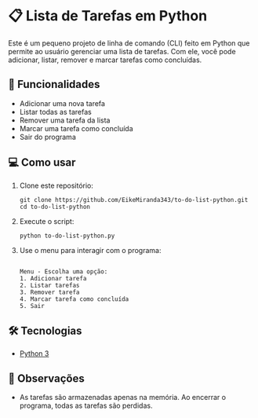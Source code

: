 <h1>📋 Lista de Tarefas em Python</h1>

<p>Este é um pequeno projeto de linha de comando (CLI) feito em Python que permite ao usuário gerenciar uma lista de tarefas. Com ele, você pode adicionar, listar, remover e marcar tarefas como concluídas.</p>

<h2>🚀 Funcionalidades</h2>

<ul>
  <li>Adicionar uma nova tarefa</li>
  <li>Listar todas as tarefas</li>
  <li>Remover uma tarefa da lista</li>
  <li>Marcar uma tarefa como concluída</li>
  <li>Sair do programa</li>
</ul>

<h2>💻 Como usar</h2>

<ol>
  <li>Clone este repositório:</li>

  <pre><code>git clone https://github.com/EikeMiranda343/to-do-list-python.git
cd to-do-list-python
</code></pre>

  <li>Execute o script:</li>

  <pre><code>python to-do-list-python.py</code></pre>

  <li>Use o menu para interagir com o programa:</li>

  <pre><code>
Menu - Escolha uma opção:
1. Adicionar tarefa
2. Listar tarefas
3. Remover tarefa
4. Marcar tarefa como concluída
5. Sair
</code></pre>
</ol>

<h2>🛠 Tecnologias</h2>

<ul>
  <li><a href="https://www.python.org/" target="_blank">Python 3</a></li>
</ul>

<h2>📌 Observações</h2>

<ul>
  <li>As tarefas são armazenadas apenas na memória. Ao encerrar o programa, todas as tarefas são perdidas.</li>
</ul>

